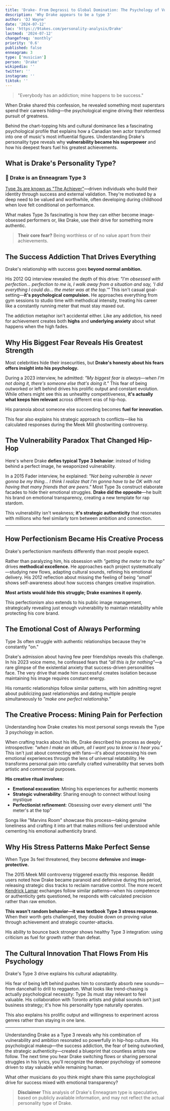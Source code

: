 ```yaml
---
title: 'Drake- From Degrassi to Global Domination: The Psychology of Vulnerability'
description: 'Why Drake appears to be a type 3'
author: 'DJ Wayne'
date: '2024-07-12'
loc: 'https://9takes.com/personality-analysis/Drake'
lastmod: '2024-07-12'
changefreq: 'monthly'
priority: '0.6'
published: false
enneagram: 3
type: ['musician']
person: 'Drake'
wikipedia: ''
twitter: ''
instagram: ''
tiktok: ''
---
```


> "Everybody has an addiction; mine happens to be success."

<p class="firstLetter">When Drake shared this confession, he revealed something most superstars spend their careers hiding—the psychological engine driving their relentless pursuit of greatness.</p>

Behind the chart-topping hits and cultural dominance lies a fascinating psychological profile that explains how a Canadian teen actor transformed into one of music's most influential figures. Understanding Drake's personality type reveals why **vulnerability became his superpower** and how his deepest fears fuel his greatest achievements.

## What is Drake's Personality Type?

### 🎯 Drake is an Enneagram Type 3

[Type 3s are known as "The Achiever"](/enneagram-corner/enneagram-type-3)—driven individuals who build their identity through success and external validation. They're motivated by a deep need to be valued and worthwhile, often developing during childhood when love felt conditional on performance.

What makes Type 3s fascinating is how they can either become image-obsessed performers or, like Drake, use their drive for something more authentic.

> **Their core fear?** Being worthless or of no value apart from their achievements.

## The Success Addiction That Drives Everything

Drake's relationship with success goes **beyond normal ambition.**

His 2012 GQ interview revealed the depth of this drive: _"I'm obsessed with perfection… perfection to me is, I walk away from a situation and say, 'I did everything I could do… the meter was at the top.'"_ This isn't casual goal-setting—**it's psychological compulsion.** He approaches everything from gym sessions to studio time with methodical intensity, treating his career like a constantly running meter that must stay maxed out.

The addiction metaphor isn't accidental either. Like any addiction, his need for achievement creates both **highs** and **underlying anxiety** about what happens when the high fades.

## Why His Biggest Fear Reveals His Greatest Strength

Most celebrities hide their insecurities, but **Drake's honesty about his fears offers insight into his psychology.**

During a 2023 interview, he admitted: _"My biggest fear is always—when I'm not doing it, there's someone else that's doing it."_ This fear of being outworked or left behind drives his prolific output and constant evolution. While others might see this as unhealthy competitiveness, **it's actually what keeps him relevant** across different eras of hip-hop.

His paranoia about someone else succeeding becomes **fuel for innovation.**

This fear also explains his strategic approach to conflicts—like his calculated responses during the Meek Mill ghostwriting controversy.

## The Vulnerability Paradox That Changed Hip-Hop

Here's where Drake **defies typical Type 3 behavior**: instead of hiding behind a perfect image, he weaponized vulnerability.

In a 2015 Fader interview, he explained: _"Not being vulnerable is never gonna be my thing… I think I realize that I'm gonna have to be OK with not having that many friends that are peers."_ Most Type 3s construct elaborate facades to hide their emotional struggles. **Drake did the opposite**—he built his brand on emotional transparency, creating a new template for rap stardom.

This vulnerability isn't weakness; **it's strategic authenticity** that resonates with millions who feel similarly torn between ambition and connection.

---

## How Perfectionism Became His Creative Process

Drake's perfectionism manifests differently than most people expect.

Rather than paralyzing him, his obsession with _"getting the meter to the top"_ drives **methodical excellence.** He approaches each project systematically—studying new flows, adapting cultural sounds, refining his emotional delivery. His 2012 reflection about missing the feeling of being _"small"_ shows self-awareness about how success changes creative inspiration.

**Most artists would hide this struggle; Drake examines it openly.**

This perfectionism also extends to his public image management, strategically revealing just enough vulnerability to maintain relatability while protecting his core brand.

## The Emotional Cost of Always Performing

Type 3s often struggle with authentic relationships because they're constantly "on."

Drake's admission about having few peer friendships reveals this challenge. In his 2023 voice memo, he confessed fears that _"all this is for nothing"_—a rare glimpse of the existential anxiety that success-driven personalities face. The very drive that made him successful creates isolation because maintaining his image requires constant energy.

His romantic relationships follow similar patterns, with him admitting regret about publicizing past relationships and dating multiple people simultaneously to _"make one perfect relationship."_

## The Creative Process: Mining Pain for Perfection

Understanding how Drake creates his most personal songs reveals the Type 3 psychology in action.

When crafting tracks about his life, Drake described his process as deeply introspective: _"when I make an album, all I want you to know is I hear you."_ This isn't just about connecting with fans—it's about processing his own emotional experiences through the lens of universal relatability. He transforms personal pain into carefully crafted vulnerability that serves both artistic and commercial purposes.

**His creative ritual involves:**

- **Emotional excavation**: Mining his experiences for authentic moments
- **Strategic vulnerability**: Sharing enough to connect without losing mystique
- **Perfectionist refinement**: Obsessing over every element until "the meter's at the top"

Songs like "Marvins Room" showcase this process—taking genuine loneliness and crafting it into art that makes millions feel understood while cementing his emotional authenticity brand.

## Why His Stress Patterns Make Perfect Sense

When Type 3s feel threatened, they become **defensive** and **image-protective.**

The 2015 Meek Mill controversy triggered exactly this response. Reddit users noted how Drake became paranoid and defensive during this period, releasing strategic diss tracks to reclaim narrative control. The more recent [Kendrick Lamar](/personality-analysis/Kendrick-Lamar) exchanges follow similar patterns—when his competence or authenticity gets questioned, he responds with calculated precision rather than raw emotion.

**This wasn't random behavior—it was textbook Type 3 stress response.** When their worth gets challenged, they double down on proving value through achievement and strategic counter-attacks.

His ability to bounce back stronger shows healthy Type 3 integration: using criticism as fuel for growth rather than defeat.

## The Cultural Innovation That Flows From His Psychology

Drake's Type 3 drive explains his cultural adaptability.

His fear of being left behind pushes him to constantly absorb new sounds—from dancehall to drill to reggaeton. What looks like trend-chasing is actually psychological necessity: Type 3s must stay relevant to feel valuable. His collaboration with Toronto artists and global sounds isn't just business strategy; it's how his personality type naturally operates.

This also explains his prolific output and willingness to experiment across genres rather than staying in one lane.

---

Understanding Drake as a Type 3 reveals why his combination of vulnerability and ambition resonated so powerfully in hip-hop culture. His psychological makeup—the success addiction, the fear of being outworked, the strategic authenticity—created a blueprint that countless artists now follow. The next time you hear Drake switching flows or sharing personal struggles in his lyrics, you'll recognize the deeper psychology of someone driven to stay valuable while remaining human.

What other musicians do you think might share this same psychological drive for success mixed with emotional transparency?

> **Disclaimer** This analysis of Drake's Enneagram type is speculative, based on publicly available information, and may not reflect the actual personality type of Drake.

